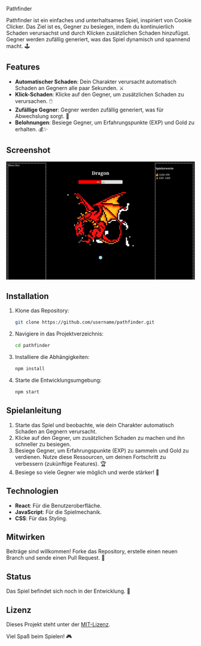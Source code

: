 Pathfinder

Pathfinder ist ein einfaches und unterhaltsames Spiel, inspiriert von Cookie Clicker. Das Ziel ist es, Gegner zu besiegen, indem du kontinuierlich Schaden verursachst und durch Klicken zusätzlichen Schaden hinzufügst. Gegner werden zufällig generiert, was das Spiel dynamisch und spannend macht. 🕹️

## Features

- **Automatischer Schaden**: Dein Charakter verursacht automatisch Schaden an Gegnern alle paar Sekunden. ⚔️
- **Klick-Schaden**: Klicke auf den Gegner, um zusätzlichen Schaden zu verursachen. 🖱️
- **Zufällige Gegner**: Gegner werden zufällig generiert, was für Abwechslung sorgt. 🎲
- **Belohnungen**: Besiege Gegner, um Erfahrungspunkte (EXP) und Gold zu erhalten. 💰✨

## Screenshot

![Pathfinder Spielansicht](/src/assets/screenshot.png)

## Installation

1. Klone das Repository:
   ```bash
   git clone https://github.com/username/pathfinder.git
   ```
2. Navigiere in das Projektverzeichnis:
   ```bash
   cd pathfinder
   ```
3. Installiere die Abhängigkeiten:
   ```bash
   npm install
   ```
4. Starte die Entwicklungsumgebung:
   ```bash
   npm start
   ```

## Spielanleitung

1. Starte das Spiel und beobachte, wie dein Charakter automatisch Schaden an Gegnern verursacht.
2. Klicke auf den Gegner, um zusätzlichen Schaden zu machen und ihn schneller zu besiegen.
3. Besiege Gegner, um Erfahrungspunkte (EXP) zu sammeln und Gold zu verdienen. Nutze diese Ressourcen, um deinen Fortschritt zu verbessern (zukünftige Features). 🏆
4. Besiege so viele Gegner wie möglich und werde stärker! 💪

## Technologien

- **React**: Für die Benutzeroberfläche.
- **JavaScript**: Für die Spielmechanik.
- **CSS**: Für das Styling.

## Mitwirken

Beiträge sind willkommen! Forke das Repository, erstelle einen neuen Branch und sende einen Pull Request. 🤝

## Status

Das Spiel befindet sich noch in der Entwicklung. 🚧

## Lizenz

Dieses Projekt steht unter der [MIT-Lizenz](LICENSE).

Viel Spaß beim Spielen! 🎮
